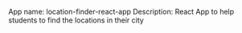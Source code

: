 App name: location-finder-react-app
Description: React App to help students to find the locations in their city